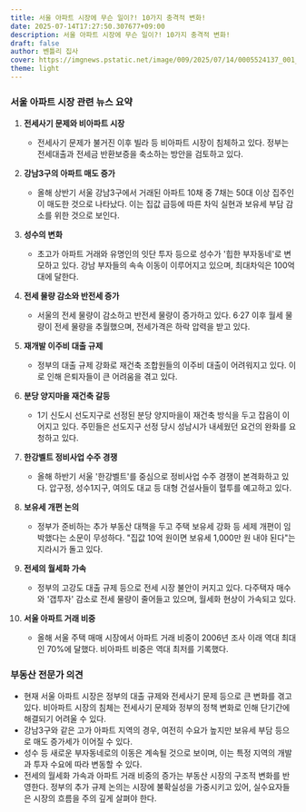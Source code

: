 ```yaml
---
title: 서울 아파트 시장에 무슨 일이?! 10가지 충격적 변화!
date: 2025-07-14T17:27:50.307677+09:00
description: 서울 아파트 시장에 무슨 일이?! 10가지 충격적 변화!
draft: false
author: 벤틀리 집사
cover: https://imgnews.pstatic.net/image/009/2025/07/14/0005524137_001_20250714060407328.png?type=nf142_103
theme: light
---
```


### 서울 아파트 시장 관련 뉴스 요약

1. **전세사기 문제와 비아파트 시장**
   - 전세사기 문제가 불거진 이후 빌라 등 비아파트 시장이 침체하고 있다. 정부는 전세대출과 전세금 반환보증을 축소하는 방안을 검토하고 있다.

2. **강남3구의 아파트 매도 증가**
   - 올해 상반기 서울 강남3구에서 거래된 아파트 10채 중 7채는 50대 이상 집주인이 매도한 것으로 나타났다. 이는 집값 급등에 따른 차익 실현과 보유세 부담 감소를 위한 것으로 보인다.

3. **성수의 변화**
   - 초고가 아파트 거래와 유명인의 잇단 투자 등으로 성수가 '힙한 부자동네'로 변모하고 있다. 강남 부자들의 속속 이동이 이루어지고 있으며, 최대차익은 100억대에 달한다.

4. **전세 물량 감소와 반전세 증가**
   - 서울의 전세 물량이 감소하고 반전세 물량이 증가하고 있다. 6·27 이후 월세 물량이 전세 물량을 추월했으며, 전세가격은 하락 압력을 받고 있다.

5. **재개발 이주비 대출 규제**
   - 정부의 대출 규제 강화로 재건축 조합원들의 이주비 대출이 어려워지고 있다. 이로 인해 은퇴자들이 큰 어려움을 겪고 있다.

6. **분당 양지마을 재건축 갈등**
   - 1기 신도시 선도지구로 선정된 분당 양지마을이 재건축 방식을 두고 잡음이 이어지고 있다. 주민들은 선도지구 선정 당시 성남시가 내세웠던 요건의 완화를 요청하고 있다.

7. **한강벨트 정비사업 수주 경쟁**
   - 올해 하반기 서울 '한강벨트'를 중심으로 정비사업 수주 경쟁이 본격화하고 있다. 압구정, 성수1지구, 여의도 대교 등 대형 건설사들이 혈투를 예고하고 있다.

8. **보유세 개편 논의**
   - 정부가 준비하는 추가 부동산 대책을 두고 주택 보유세 강화 등 세제 개편이 임박했다는 소문이 무성하다. "집값 10억 원이면 보유세 1,000만 원 내야 된다"는 지라시가 돌고 있다.

9. **전세의 월세화 가속**
   - 정부의 고강도 대출 규제 등으로 전세 시장 불안이 커지고 있다. 다주택자 매수와 '갭투자' 감소로 전세 물량이 줄어들고 있으며, 월세화 현상이 가속되고 있다.

10. **서울 아파트 거래 비중**
    - 올해 서울 주택 매매 시장에서 아파트 거래 비중이 2006년 조사 이래 역대 최대인 70%에 달했다. 비아파트 비중은 역대 최저를 기록했다.

### 부동산 전문가 의견
- 현재 서울 아파트 시장은 정부의 대출 규제와 전세사기 문제 등으로 큰 변화를 겪고 있다. 비아파트 시장의 침체는 전세사기 문제와 정부의 정책 변화로 인해 단기간에 해결되기 어려울 수 있다.
- 강남3구와 같은 고가 아파트 지역의 경우, 여전히 수요가 높지만 보유세 부담 등으로 매도 증가세가 이어질 수 있다.
- 성수 등 새로운 부자동네로의 이동은 계속될 것으로 보이며, 이는 특정 지역의 개발과 투자 수요에 따라 변동할 수 있다.
- 전세의 월세화 가속과 아파트 거래 비중의 증가는 부동산 시장의 구조적 변화를 반영한다. 정부의 추가 규제 논의는 시장에 불확실성을 가중시키고 있어, 실수요자들은 시장의 흐름을 주의 깊게 살펴야 한다.